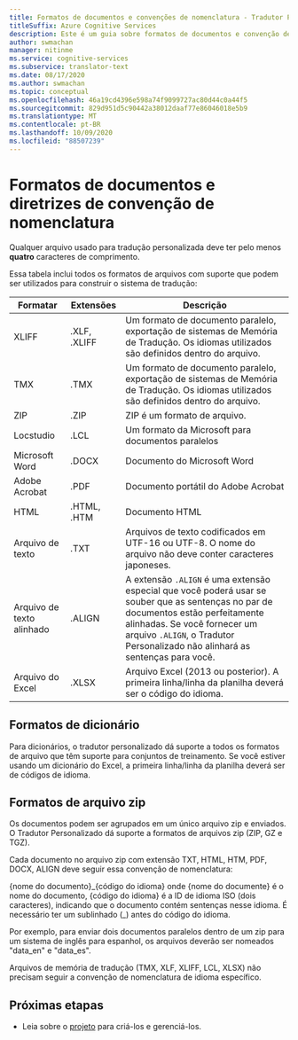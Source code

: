 ```yaml
---
title: Formatos de documentos e convenções de nomenclatura - Tradutor Personalizado
titleSuffix: Azure Cognitive Services
description: Este é um guia sobre formatos de documentos e convenção de nomenclatura no Tradutor Personalizado. Esse conceito ajuda a gerenciar nomes de documentos melhor e evitar conflitos de nomenclatura.
author: swmachan
manager: nitinme
ms.service: cognitive-services
ms.subservice: translator-text
ms.date: 08/17/2020
ms.author: swmachan
ms.topic: conceptual
ms.openlocfilehash: 46a19cd4396e598a74f9099727ac80d44c0a44f5
ms.sourcegitcommit: 829d951d5c90442a38012daaf77e86046018e5b9
ms.translationtype: MT
ms.contentlocale: pt-BR
ms.lasthandoff: 10/09/2020
ms.locfileid: "88507239"
---
```

# <a name="document-formats-and-naming-convention-guidance"></a>Formatos de documentos e diretrizes de convenção de nomenclatura

Qualquer arquivo usado para tradução personalizada deve ter pelo menos **quatro** caracteres de comprimento.

Essa tabela inclui todos os formatos de arquivos com suporte que podem ser utilizados para construir o sistema de tradução:

| Formatar            | Extensões   | Descrição                                                                                                                                                                                                                                                                    |
|-------------------|--------------|--------------------------------------------------------------------------------------------------------------------------------------------------------------------------------------------------------------------------------------------------------------------------------|
| XLIFF             | .XLF, .XLIFF | Um formato de documento paralelo, exportação de sistemas de Memória de Tradução. Os idiomas utilizados são definidos dentro do arquivo.                                                                                                                                                              |
| TMX               | .TMX         | Um formato de documento paralelo, exportação de sistemas de Memória de Tradução. Os idiomas utilizados são definidos dentro do arquivo.                                                                                                                                                              |
| ZIP               | .ZIP         | ZIP é um formato de arquivo.                                                                                                                                                                                                        |
| Locstudio         | .LCL         | Um formato da Microsoft para documentos paralelos                                                                                                                                                                                                                                      |
| Microsoft Word    | .DOCX        | Documento do Microsoft Word                                                                                                                                                                                                                                                        |
| Adobe Acrobat     | .PDF         | Documento portátil do Adobe Acrobat                                                                                                                                                                                                                                                |
| HTML              | .HTML, .HTM  | Documento HTML                                                                                                                                                                                                                                                                  |
| Arquivo de texto         | .TXT         | Arquivos de texto codificados em UTF-16 ou UTF-8. O nome do arquivo não deve conter caracteres japoneses.                                                                                                                                                                                        |
| Arquivo de texto alinhado | .ALIGN       | A extensão `.ALIGN` é uma extensão especial que você poderá usar se souber que as sentenças no par de documentos estão perfeitamente alinhadas. Se você fornecer um arquivo `.ALIGN`, o Tradutor Personalizado não alinhará as sentenças para você. |
| Arquivo do Excel        | .XLSX        | Arquivo Excel (2013 ou posterior). A primeira linha/linha da planilha deverá ser o código do idioma.                                                                                                                                                                                                                                                      |

## <a name="dictionary-formats"></a>Formatos de dicionário

Para dicionários, o tradutor personalizado dá suporte a todos os formatos de arquivo que têm suporte para conjuntos de treinamento. Se você estiver usando um dicionário do Excel, a primeira linha/linha da planilha deverá ser de códigos de idioma.

## <a name="zip-file-formats"></a>Formatos de arquivo zip

Os documentos podem ser agrupados em um único arquivo zip e enviados. O Tradutor Personalizado dá suporte a formatos de arquivos zip (ZIP, GZ e TGZ).

Cada documento no arquivo zip com extensão TXT, HTML, HTM, PDF, DOCX, ALIGN deve seguir essa convenção de nomenclatura:

{nome do documento}\_{código do idioma} onde {nome do documente} é o nome do documento, {código do idioma} é a ID de idioma ISO (dois caracteres), indicando que o documento contém sentenças nesse idioma. É necessário ter um sublinhado (_) antes do código do idioma.

Por exemplo, para enviar dois documentos paralelos dentro de um zip para um sistema de inglês para espanhol, os arquivos deverão ser nomeados "data_en" e "data_es".

Arquivos de memória de tradução (TMX, XLF, XLIFF, LCL, XLSX) não precisam seguir a convenção de nomenclatura de idioma específico.  

## <a name="next-steps"></a>Próximas etapas

- Leia sobre o [projeto](workspace-and-project.md#what-is-a-custom-translator-project) para criá-los e gerenciá-los.
